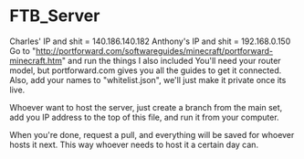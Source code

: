 # FTB_Server
Charles' IP and shit = 140.186.140.182
Anthony's IP and shit = 192.168.0.150
Go to "http://portforward.com/softwareguides/minecraft/portforward-minecraft.htm" and run the things I also included
You'll need your router model, but portforward.com gives you all the guides to get it connected.
Also, add your names to "whitelist.json", we'll just make it private once its live. 

Whoever want to host the server, just create a branch from the main set, add you IP address to the top of this file, and run it from your computer.

When you're done, request a pull, and everything will be saved for whoever hosts it next. This way whoever needs to host it a certain day can.
